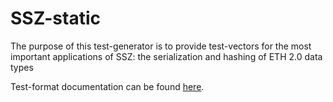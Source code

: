 # SSZ-static

The purpose of this test-generator is to provide test-vectors for the most important applications of SSZ:
 the serialization and hashing of ETH 2.0 data types

Test-format documentation can be found [here](../../specs/test_formats/ssz_static/README.md).
